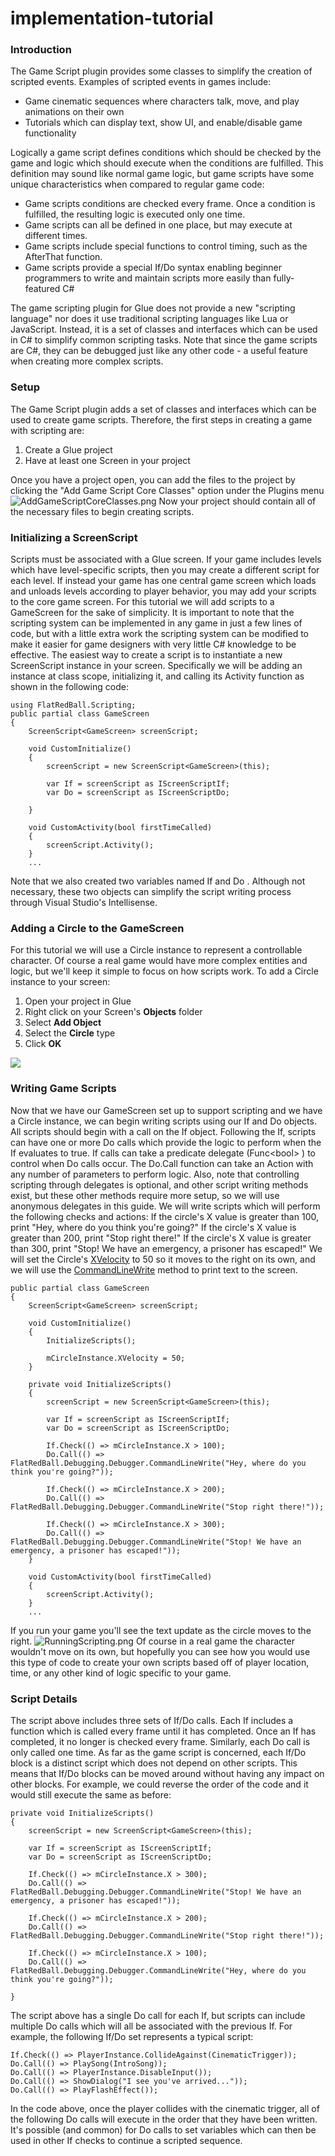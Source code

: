 # implementation-tutorial

### Introduction

The Game Script plugin provides some classes to simplify the creation of scripted events. Examples of scripted events in games include:

* Game cinematic sequences where characters talk, move, and play animations on their own
* Tutorials which can display text, show UI, and enable/disable game functionality

Logically a game script defines conditions which should be checked by the game and logic which should execute when the conditions are fulfilled. This definition may sound like normal game logic, but game scripts have some unique characteristics when compared to regular game code:

* Game scripts conditions are checked every frame. Once a condition is fulfilled, the resulting logic is executed only one time.
* Game scripts can all be defined in one place, but may execute at different times.
* Game scripts include special functions to control timing, such as the AfterThat  function.
* Game scripts provide a special If/Do syntax enabling beginner programmers to write and maintain scripts more easily than fully-featured C#

The game scripting plugin for Glue does not provide a new "scripting language" nor does it use traditional scripting languages like Lua or JavaScript. Instead, it is a set of classes and interfaces which can be used in C# to simplify common scripting tasks. Note that since the game scripts are C#, they can be debugged just like any other code - a useful feature when creating more complex scripts.

### Setup

The Game Script plugin adds a set of classes and interfaces which can be used to create game scripts. Therefore, the first steps in creating a game with scripting are:

1. Create a Glue project
2. Have at least one Screen in your project

Once you have a project open, you can add the files to the project by clicking the "Add Game Script Core Classes" option under the Plugins menu ![AddGameScriptCoreClasses.png](../../../../../media/migrated\_media-AddGameScriptCoreClasses.png) Now your project should contain all of the necessary files to begin creating scripts.

### Initializing a ScreenScript

Scripts must be associated with a Glue screen. If your game includes levels which have level-specific scripts, then you may create a different script for each level. If instead your game has one central game screen which loads and unloads levels according to player behavior, you may add your scripts to the core game screen. For this tutorial we will add scripts to a GameScreen for the sake of simplicity. It is important to note that the scripting system can be implemented in any game in just a few lines of code, but with a little extra work the scripting system can be modified to make it easier for game designers with very little C# knowledge to be effective. The easiest way to create a script is to instantiate a new ScreenScript instance in your screen. Specifically we will be adding an instance at class scope, initializing it, and calling its Activity  function as shown in the following code:

```lang:c#
using FlatRedBall.Scripting;
public partial class GameScreen
{
    ScreenScript<GameScreen> screenScript;

    void CustomInitialize()
    {
        screenScript = new ScreenScript<GameScreen>(this);

        var If = screenScript as IScreenScriptIf;
        var Do = screenScript as IScreenScriptDo;

    }

    void CustomActivity(bool firstTimeCalled)
    {
        screenScript.Activity();
    }
    ...
```

Note that we also created two variables named If  and Do . Although not necessary, these two objects can simplify the script writing process through Visual Studio's Intellisense.

### Adding a Circle to the GameScreen

For this tutorial we will use a Circle instance to represent a controllable character. Of course a real game would have more complex entities and logic, but we'll keep it simple to focus on how scripts work. To add a Circle instance to your screen:

1. Open your project in Glue
2. Right click on your Screen's **Objects** folder
3. Select **Add Object**
4. Select the **Circle** type
5. Click **OK**

[![](../../../../../media/2016-01-2019\_December\_15\_222804.gif)](../../../../../media/2016-01-2019\_December\_15\_222804.gif)

### Writing Game Scripts

Now that we have our GameScreen set up to support scripting and we have a Circle instance, we can begin writing scripts using our If  and Do  objects. All scripts should begin with a call on the If object. Following the If, scripts can have one or more Do calls which provide the logic to perform when the If evaluates to true. If calls can take a predicate delegate (Func\<bool> ) to control when Do  calls occur. The Do.Call  function can take an Action  with any number of parameters to perform logic. Also, note that controlling scripting through delegates is optional, and other script writing methods exist, but these other methods require more setup, so we will use anonymous delegates in this guide. We will write scripts which will perform the following checks and actions: If the circle's X value is greater than 100, print "Hey, where do you think you're going?" If the circle's X value is greater than 200, print "Stop right there!" If the circle's X value is greater than 300, print "Stop! We have an emergency, a prisoner has escaped!" We will set the Circle's [XVelocity](../../../../api/flatredball/positionedobject/velocity.md) to 50 so it moves to the right on its own, and we will use the [CommandLineWrite](../../../../api/flatredball/debugging/debugger/commandlinewrite.md) method to print text to the screen.

```lang:c#
public partial class GameScreen
{
    ScreenScript<GameScreen> screenScript;

    void CustomInitialize()
    {
        InitializeScripts();

        mCircleInstance.XVelocity = 50;
    }

    private void InitializeScripts()
    {
        screenScript = new ScreenScript<GameScreen>(this);

        var If = screenScript as IScreenScriptIf;
        var Do = screenScript as IScreenScriptDo;

        If.Check(() => mCircleInstance.X > 100);
        Do.Call(() => FlatRedBall.Debugging.Debugger.CommandLineWrite("Hey, where do you think you're going?"));

        If.Check(() => mCircleInstance.X > 200);
        Do.Call(() => FlatRedBall.Debugging.Debugger.CommandLineWrite("Stop right there!"));

        If.Check(() => mCircleInstance.X > 300);
        Do.Call(() => FlatRedBall.Debugging.Debugger.CommandLineWrite("Stop! We have an emergency, a prisoner has escaped!"));
    }

    void CustomActivity(bool firstTimeCalled)
    {
        screenScript.Activity();
    }
    ...
```

If you run your game you'll see the text update as the circle moves to the right. ![RunningScripting.png](../../../../../media/migrated\_media-RunningScripting.png) Of course in a real game the character wouldn't move on its own, but hopefully you can see how you would use this type of code to create your own scripts based off of player location, time, or any other kind of logic specific to your game.

### Script Details

The script above includes three sets of If/Do calls. Each If includes a function which is called every frame until it has completed. Once an If has completed, it no longer is checked every frame. Similarly, each Do call is only called one time. As far as the game script is concerned, each If/Do block is a distinct script which does not depend on other scripts. This means that If/Do blocks can be moved around without having any impact on other blocks. For example, we could reverse the order of the code and it would still execute the same as before:

```lang:c#
private void InitializeScripts()
{
    screenScript = new ScreenScript<GameScreen>(this);

    var If = screenScript as IScreenScriptIf;
    var Do = screenScript as IScreenScriptDo;

    If.Check(() => mCircleInstance.X > 300);
    Do.Call(() => FlatRedBall.Debugging.Debugger.CommandLineWrite("Stop! We have an emergency, a prisoner has escaped!"));

    If.Check(() => mCircleInstance.X > 200);
    Do.Call(() => FlatRedBall.Debugging.Debugger.CommandLineWrite("Stop right there!"));

    If.Check(() => mCircleInstance.X > 100);
    Do.Call(() => FlatRedBall.Debugging.Debugger.CommandLineWrite("Hey, where do you think you're going?"));

}
```

The script above has a single Do call for each If, but scripts can include multiple Do calls which will all be associated with the previous If. For example, the following If/Do set represents a typical script:

```lang:c#
If.Check(() => PlayerInstance.CollideAgainst(CinematicTrigger));
Do.Call(() => PlaySong(IntroSong));
Do.Call(() => PlayerInstance.DisableInput());
Do.Call(() => ShowDialog("I see you've arrived..."));
Do.Call(() => PlayFlashEffect());
```

In the code above, once the player collides with the cinematic trigger, all of the following Do calls will execute in the order that they have been written. It's possible (and common) for Do calls to set variables which can then be used in other If checks to continue a scripted sequence.
